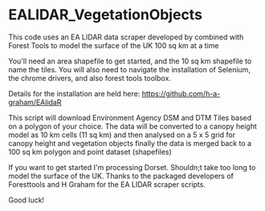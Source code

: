 # EALIDAR_VegetationObjects
This code uses an EA LIDAR data scraper developed by  combined with Forest Tools to model the surface of the UK 100 sq km at a time

You'll need an area shapefile to get started, and the 10 sq km shapefile to name the tiles. 
You will also need to navigate the installation of Selenium, the chrome drivers, and also forest tools toolbox.

Details for the installation are held here: https://github.com/h-a-graham/EAlidaR

This script will download Environment Agency DSM and DTM
Tiles based on a polygon of your choice. The data will be converted to a canopy height model
as 10 km cells (11 sq km) and then analysed on a 5 x 5 grid for canopy height and vegetation objects
finally the data is merged back to a 100 sq km polygon and point dataset (shapefiles)

If you want to get started I'm processing Dorset. Shouldn;t take too long to model the surface of the UK.
Thanks to the packaged developers of Foresttools and H Graham for the EA LIDAR scraper scripts.

Good luck!
